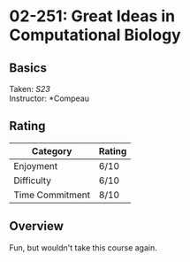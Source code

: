# 02-251: Great Ideas in Computational Biology

## Basics
Taken: *S23*  
Instructor: *Compeau

## Rating

| __Category__ | __Rating__| 
|---|---|
| Enjoyment | 6/10 |
| Difficulty | 6/10 |
| Time Commitment | 8/10 |

## Overview
Fun, but wouldn't take this course again.
